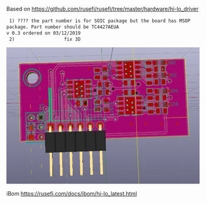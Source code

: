 Based on https://github.com/rusefi/rusefi/tree/master/hardware/hi-lo_driver

```
 1) ???? the part number is for SOIC package but the board has MSOP package. Part number should be TC4427AEUA
v 0.3 ordered on 03/12/2019
 2)                  fix 3D
```

![3D](3d_view.png)

iBom https://rusefi.com/docs/ibom/hi-lo_latest.html
